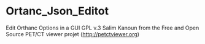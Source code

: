 # Ortanc_Json_Editot
Edit Orthanc Options in a GUI
GPL v.3
Salim Kanoun from the Free and Open Source PET/CT viewer projet (http://petctviewer.org)
